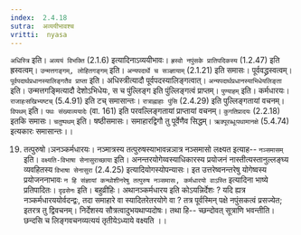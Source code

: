 ```yaml
---
index:  2.4.18
sutra:  अव्ययीभावश्च
vritti:  nyasa
---
```


`अधिस्त्रि` इति। `अव्ययं विभक्ति` (2.1.6) इत्यादिनाऽव्ययीभावः। `ह्रस्वो नपुंसके प्रातिपदिकस्य` (1.2.47) इति ह्रस्वत्वम्। `उन्मत्तगङ्गम्, लोहितगङ्गम्` इति। `अन्यपदार्थे च सञ्ज्ञायाम्` (2.1.21) इति समासः। पूर्ववद्ध्रस्वत्वम्। `पूर्वपदार्थप्रधानस्यालिङ्गतैव प्राप्ता` इति। अधिस्त्रीत्यादौ पूर्वपदस्यालिङ्गत्वात्। `अन्यपदार्थप्रधानस्याभिधेयलिङ्ता` इति। उन्मत्तगङ्मित्यादौ देशोऽभिधेयः, स च पुंल्लिङ्ग इति पुंल्लिङ्गत्वं प्राप्तम्।
`पुण्याहम्` इति। कर्मधारयः। `राजाहःसखिभ्यष्टच्` (5.4.91) इति टच् समासान्तः। `रात्राह्नाहाः पुंसि` (2.4.29) इति पुल्लिङ्गतायां वचनम्।
`विपथम्` इति। `पथः संख्याव्ययादेः` (वा. 161) इति परवल्लिङ्गतायां प्राप्तायां वचनम्। `कुगतिप्रादयः` (2.2.18) इतकि समासः। `चतुष्पथम्` इति। षष्ठीसमासः। समाहारद्विगौ तु पूर्वेणैव सिद्धम्। `ऋक्पूरब्धूःपथामानक्षे` (5.4.74) इत्यकारः समासान्तः।।

19. तत्पुरुषो।ञनञ्कर्मधारयः।
नञ्मात्रस्य तत्पुरुषस्याभावन्नञात्र नञ्समासो लक्ष्यत इत्याह-- `नञ्समासम्` इति। `वक्ष्यति-विभाषा सेनासुराच्छाया` इति। अनन्तरयोगेय्वस्याधिकारस्य प्रयोजनं नास्तीत्यस्तानुल्लङ्घ्य व्यवहितस्य `विभाषा सेनासुरा` (2.4.25) इत्यादियोगस्योपन्यासः। इत उत्तरेष्वनन्तरेषु योगेष्वस्य प्रयोजननाभावः `न हि संज्ञायां कन्थोशीनरेषु तत्पुरुष नञ्समासः, कर्मधारयो वाऽस्ति` इत्यादिना भाष्ये प्रतिपादितः। `दृढसेनः` इति। बहुव्रीहिः। अथानञ्कर्मधारय इति कोऽयन्निर्देशः ? यदि ह्यत्र नञ्कर्मधारययोर्वदन्द्वः, तदा समाहारे वा स्यादितरेतरयोगे वा ? तत्र पूर्वस्मिन् पक्षे नपुंसकत्वं प्रसज्येत; इतरत्र तु द्विवचनम्। निर्देशस्य सौत्रत्वादुभयथाप्यदोषः। तथा हि-- च्छन्दोवत् सूत्राणि भवन्तीति। छन्दसि च लिङ्गवचनव्यत्ययं तृतीयेऽध्याये वक्ष्यति ।।

